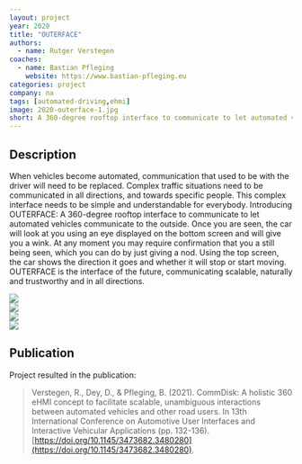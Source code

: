```yaml
---
layout: project
year: 2020
title: "OUTERFACE"
authors:
  - name: Rutger Verstegen
coaches:
  - name: Bastian Pfleging
    website: https://www.bastian-pfleging.eu
categories: project
company: na
tags: [automated-driving,ehmi]
image: 2020-outerface-1.jpg
short: A 360-degree rooftop interface to communicate to let automated vehicles communicate to the outside.
---
```


## Description
When vehicles become automated, communication that used to be with the driver will need to be replaced. Complex traffic situations need to be communicated in all directions, and towards specific people. This complex interface needs to be simple and understandable for everybody. Introducing OUTERFACE: A 360-degree rooftop interface to communicate to let automated vehicles communicate to the outside. Once you are seen, the car will look at you using an eye displayed on the bottom screen and will give you a wink. At any moment you may require confirmation that you a still being seen, which you can do by just giving a nod. Using the top screen, the car shows the direction it goes and whether it will stop or start moving. OUTERFACE is the interface of the future, communicating scalable, naturally and trustworthy and in all directions.

<div class="project-image">
  <img src="/assets/img/2020-outerface-2.jpg">
</div>
<div class="project-image">
  <img src="/assets/img/2020-outerface-3.jpg">
</div>
<div class="project-image">
  <img src="/assets/img/2020-outerface-4.jpg">
</div>
<div class="project-image">
  <img src="/assets/img/2020-outerface-5.jpg">
</div>

## Publication
Project resulted in the publication:

> Verstegen, R., Dey, D., & Pfleging, B. (2021). CommDisk: A holistic 360 eHMI concept to facilitate scalable, unambiguous interactions between automated vehicles and other road users. In 13th International Conference on Automotive User Interfaces and Interactive Vehicular Applications (pp. 132-136). [https://doi.org/10.1145/3473682.3480280](https://doi.org/10.1145/3473682.3480280).